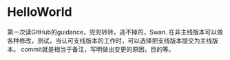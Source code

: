 # HelloWorld
第一次读GitHub的guidance，兜兜转转，逃不掉的，Swan.
在非主线版本可以做各种修改，测试，当认可支线版本的工作时，可以选择把支线版本提交为主线版本。
commit就是相当于备注，写明做出变更的原因，目的等。

